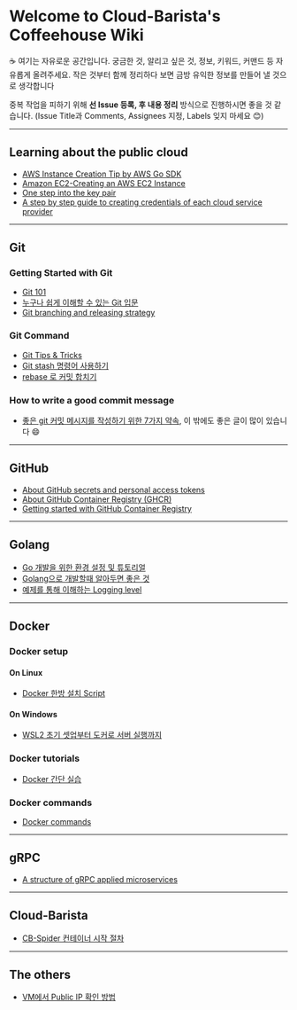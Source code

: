 # Welcome to Cloud-Barista's Coffeehouse Wiki

☕ 여기는 자유로운 공간입니다. 궁금한 것, 알리고 싶은 것, 정보, 키워드, 커맨드 등 자유롭게 올려주세요. 작은 것부터 함께 정리하다 보면 금방 유익한 정보를 만들어 낼 것으로 생각합니다  

중복 작업을 피하기 위해 **선 Issue 등록, 후 내용 정리** 방식으로 진행하시면 좋을 것 같습니다.
(Issue Title과 Comments, Assignees 지정, Labels 잊지 마세요 😊)

---

## Learning about the public cloud
- [AWS Instance Creation Tip by AWS Go SDK](AWS-Instance-Creation-Tip)
- [Amazon EC2-Creating an AWS EC2 Instance](https://chloe-codes1.gitbook.io/til/aws/aws_tips/amazon_ec2-creating_an_aws_ec2_instance)
- [One step into the key pair](One-step-into-the-key-pair)
- [A step by step guide to creating credentials of each cloud service provider](A-step-by-step-guide-to-creating-credentials-of-each-cloud-service-provider)

---

## Git
### Getting Started with Git
- [Git 101](Git-101)
- [누구나 쉽게 이해할 수 있는 Git 입문](https://backlog.com/git-tutorial/kr/)
- [Git branching and releasing strategy](Git-branching-and-releasing-strategy)

### Git Command
- [Git Tips & Tricks](Git-Tips-&-Tricks)
- [Git stash 명령어 사용하기](https://gmlwjd9405.github.io/2018/05/18/git-stash.html)
- [rebase 로 커밋 합치기](http://ko.gitready.com/advanced/2009/02/10/squashing-commits-with-rebase.html)

### How to write a good commit message
- [좋은 git 커밋 메시지를 작성하기 위한 7가지 약속](https://meetup.toast.com/posts/106), 이 밖에도 좋은 글이 많이 있습니다 😄 

---

## GitHub
- [About GitHub secrets and personal access tokens](About-GitHub-secrets-and-personal-access-tokens)
- [About GitHub Container Registry (GHCR)](About-GitHub-Container-Registry)
- [Getting started with GitHub Container Registry](Getting-started-with-GitHub-Container-Registry)

---

## Golang
- [Go 개발을 위한 환경 설정 및 튜토리얼](Golang-environment-setup-and-tutorials)
- [Golang으로 개발할때 알아두면 좋은 것](Good-things-to-know-when-you-develop-software-with-Golang)
- [예제를 통해 이해하는 Logging level](The-logging-level-to-understand-through-examples)

---

## Docker
### Docker setup
#### On Linux
- [Docker 한방 설치 Script](https://github.com/cb-contributhon/cb-coffeehouse/tree/master/scripts/docker-setup)
#### On Windows
- [WSL2 초기 셋업부터 도커로 서버 실행까지](https://www.44bits.io/ko/post/wsl2-install-and-basic-usage)

### Docker tutorials
- [Docker 간단 실습](https://github.com/cb-contributhon/cb-contributhon-2020/tree/master/w3#2-docker-%EA%B0%84%EB%8B%A8-%EC%8B%A4%EC%8A%B5)

### Docker commands
- [Docker commands](Docker-commands)

---

## gRPC
- [A structure of gRPC applied microservices](A-structure-of-gRPC-applied-microservices)

---

## Cloud-Barista
- [CB-Spider 컨테이너 시작 절차](CB-Spider-container-startup-procedure)

---

## The others
- [VM에서 Public IP 확인 방법](How-to-check-public-IP-in-a-virtual-machine)

